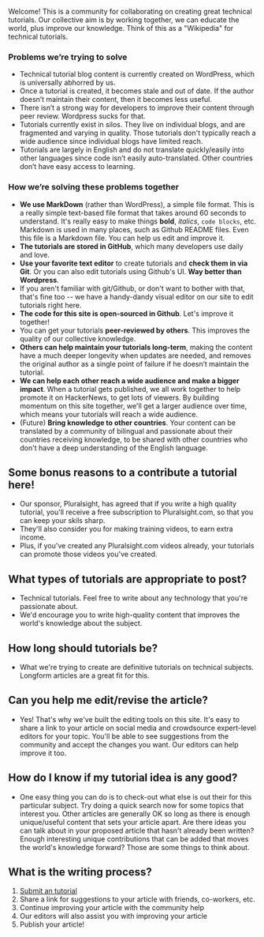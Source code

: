 Welcome!  This is a community for collaborating on creating great technical tutorials.
Our collective aim is by working together, we can educate the world, plus improve our knowledge.
Think of this as a "Wikipedia" for technical tutorials.

### Problems we’re trying to solve

- Technical tutorial blog content is currently created on WordPress, which is universally abhorred by us.
- Once a tutorial is created, it becomes stale and out of date. If the author doesn’t maintain their content, then it becomes less useful.
- There isn’t a strong way for developers to improve their content through peer review.  Wordpress sucks for that.
- Tutorials currently exist in silos.  They live on individual blogs, and are fragmented and varying in quality.  Those tutorials don't typically reach a wide audience since individual blogs have limited reach.
- Tutorials are largely in English and do not translate quickly/easily into other languages since code isn’t easily auto-translated.  Other countries don’t have easy access to learning.

### How we’re solving these problems together

- **We use MarkDown** (rather than WordPress), a simple file format.  This is a really simple text-based file format that takes around 60 seconds to understand.  It's really easy to make things **bold**, _italics_, `code blocks`, etc.  Markdown is used in many places, such as Github README files.  Even this file is a Markdown file.  You can help us edit and improve it.
- **The tutorials are stored in GitHub**, which many developers use daily and love.
- **Use your favorite text editor** to create tutorials and **check them in via Git**.  Or you can also edit tutorials using Github's UI.  **Way better than Wordpress**.
- If you aren't familiar with git/Github, or don't want to bother with that, that's fine too -- we have a handy-dandy visual editor on our site to edit tutorials right here.
- **The code for this site is open-sourced in Github**.  Let's improve it together!
- You can get your tutorials **peer-reviewed by others**.  This improves the quality of our collective knowledge.
- **Others can help maintain your tutorials long-term**, making the content have a much deeper longevity when updates are needed, and removes the original author as a single point of failure if he doesn’t maintain the tutorial.
- **We can help each other reach a wide audience and make a bigger impact**.  When a tutorial gets published, we all work together to help promote it on HackerNews, to get lots of viewers.  By building momentum on this site together, we'll get a larger audience over time, which means your tutorials will reach a wide audience.
- (Future) **Bring knowledge to other countries**.  Your content can be translated by a community of bilingual and passionate about their countries receiving knowledge, to be shared with other countries who don't have a deep understanding of the English language.

## Some bonus reasons to a contribute a tutorial here!
- Our sponsor, Pluralsight, has agreed that if you write a high quality tutorial, you'll receive a free subscription to Pluralsight.com, so that you can keep your skils sharp.
- They'll also consider you for making training videos, to earn extra income.
- Plus, if you've created any Pluralsight.com videos already, your tutorials can promote those videos you've created.

## What types of tutorials are appropriate to post?
- Technical tutorials.  Feel free to write about any technology that you're passionate about.
- We'd encourage you to write high-quality content that improves the world's knowledge about the subject.

## How long should tutorials be?
- What we're trying to create are definitive tutorials on technical subjects.  Longform articles are a great fit for this.

## Can you help me edit/revise the article?
- Yes! That's why we've built the editing tools on this site. It's easy to share a link to your article on social media and crowdsource expert-level editors for your topic.  You'll be able to see suggestions from the community and accept the changes you want.  Our editors can help improve it too.

## How do I know if my tutorial idea is any good?
- One easy thing you can do is to check-out what else is out their for this particular subject.  Try doing a quick search now for some topics that interest you.  Other articles are generally OK so long as there is enough unique/useful content that sets your article apart.  Are there ideas you can talk about in your proposed article that hasn't already been written?  Enough interesting unique contributions that can be added that moves the world's knowledge forward? Those are some things to think about.

## What is the writing process?
1. [Submit an tutorial](/write/)
2. Share a link for suggestions to your article with friends, co-workers, etc.
3. Continue improving your article with the community help
4. Our editors will also assist you with improving your article
5. Publish your article!

